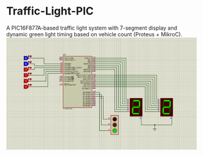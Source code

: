 # Traffic-Light-PIC
A PIC16F877A-based traffic light system with 7-segment display and dynamic green light timing based on vehicle count (Proteus + MikroC).
![Demo](screenshot.png)

